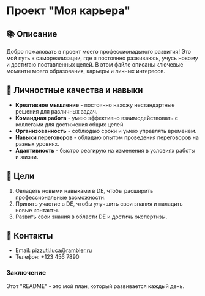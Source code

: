 # Проект "Моя карьера"

## 📚 Описание
Добро пожаловать в проект моего профессионадьного развития! Это мой путь к самореализации, где я постоянно развиваюсь, учусь новому и достигаю
поставленных целей. В этом файле описаны ключевые моменты моего образования, карьеры и личных интересов.

## 🦾 Личностные качества и навыки

* **Креативное мышление** - постоянно нахожу нестандартные решения для различных задач.
* **Командная работа** - умею эффективно взаимодействовать с коллегами для достижения общих целей
* **Организованность** - соблюдаю сроки и умею управлять временем.
* **Навыки переговоров** - обладаю опытом проведения переговоров на разных уровнях.
* **Адаптивность** - быстро реагирую на изменения в условиях работы и жизни.

## 🎯 Цели

1. Овладеть новыми навыками в DE, чтобы расширить профессиональные возможности.
2. Принять участие в DE, чтобы улучшить свои знания и наладить новые контакты.
3. Развить свои знания в области DE и достичь экспертизы.

## 🤝 Контакты

* Email: pizzuti.luca@rambler.ru
* Телефон: +123 456 7890

### Заключение

Этот "README" - это мой план, который развивается каждый день.